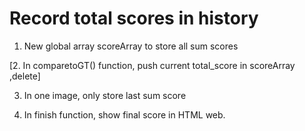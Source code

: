 # Record total scores in history               

1. New global array scoreArray to store all sum scores      

[2. In comparetoGT() function, push current total_score in scoreArray  ,delete]  

3. In one image, only store last sum score      

4. In finish function, show final score in HTML web.   
